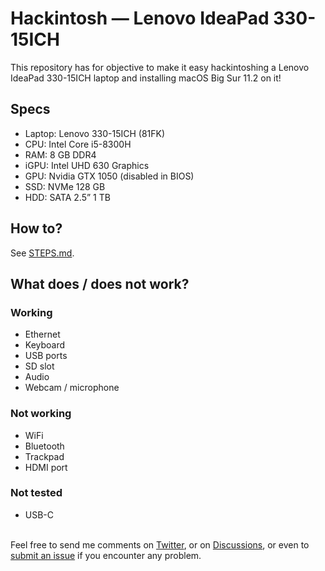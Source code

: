 # Hackintosh — Lenovo IdeaPad 330-15ICH
This repository has for objective to make it easy hackintoshing a Lenovo IdeaPad 330-15ICH laptop and installing macOS Big Sur 11.2 on it!
## Specs
* Laptop: Lenovo 330-15ICH (81FK)
* CPU: Intel Core i5-8300H
* RAM: 8 GB DDR4
* iGPU: Intel UHD 630 Graphics
* GPU: Nvidia GTX 1050 (disabled in BIOS)
* SSD: NVMe 128 GB
* HDD: SATA 2.5” 1 TB
## How to?
See [STEPS.md](https://github.com/Firmin-Launay/Hackintosh_Lenovo_IdeaPad_330-15ICH/blob/main/STEPS.md).
## What does / does not work?
### Working
* Ethernet
* Keyboard
* USB ports
* SD slot
* Audio
* Webcam / microphone
### Not working
* WiFi
* Bluetooth
* Trackpad
* HDMI port
### Not tested
* USB-C

&nbsp;<br/>
Feel free to send me comments on [Twitter](https://twitter.com/messages/compose?recipient_id=1070234915525009408), or on [Discussions](https://github.com/filau/Hackintosh_Lenovo_IdeaPad_330-15ICH/discussions/new), or even to [submit an issue](https://github.com/filau/Hackintosh_Lenovo_IdeaPad_330-15ICH/issues/new) if you encounter any problem.
